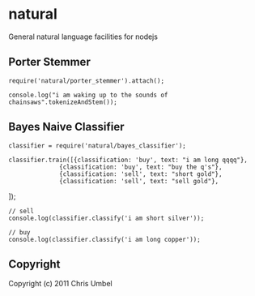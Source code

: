 natural
=======

General natural language facilities for nodejs

Porter Stemmer
--------------

    require('natural/porter_stemmer').attach();

    console.log("i am waking up to the sounds of chainsaws".tokenizeAndStem());

Bayes Naive Classifier
----------------------

    classifier = require('natural/bayes_classifier');

    classifier.train([{classification: 'buy', text: "i am long qqqq"},
                  {classification: 'buy', text: "buy the q's"},
                  {classification: 'sell', text: "short gold"},
                  {classification: 'sell', text: "sell gold"},
]);

    // sell
    console.log(classifier.classify('i am short silver'));

    // buy
    console.log(classifier.classify('i am long copper'));

Copyright
---------

Copyright (c) 2011 Chris Umbel
